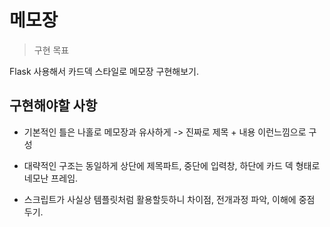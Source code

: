 # 메모장

> 구현 목표

Flask 사용해서 카드덱 스타일로 메모장 구현해보기.

## 구현해야할 사항

- 기본적인 틀은 나홀로 메모장과 유사하게 -> 진짜로 제목 + 내용 이런느낌으로 구성

- 대략적인 구조는 동일하게 상단에 제목파트, 중단에 입력창, 하단에 카드 덱 형태로 네모난 프레임.

- 스크립트가 사실상 템플릿처럼 활용할듯하니 차이점, 전개과정 파악, 이해에 중점 두기.
